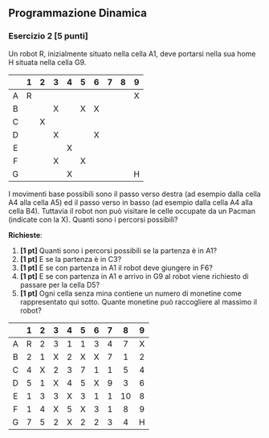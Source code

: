 ## Programmazione Dinamica ##

### Esercizio 2 __\[5 punti\]__ ###

Un robot R, inizialmente situato nella cella A1, deve portarsi nella sua home H situata nella cella G9.

|   | 1 | 2 | 3 | 4 | 5 | 6 | 7 | 8 | 9 |
|:-:|:-:|:-:|:-:|:-:|:-:|:-:|:-:|:-:|:-:|
| A | R |   |   |   |   |   |   |   | X |
| B |   |   | X |   | X | X |   |   |   |
| C |   | X |   |   |   |   |   |   |   |
| D |   |   | X |   |   | X |   |   |   |
| E |   |   |   | X |   |   |   |   |   |
| F |   |   | X |   | X |   |   |   |   |
| G |   |   |   | X |   |   |   |   | H |

I movimenti base possibili sono il passo verso destra (ad esempio dalla cella A4 alla cella A5) ed il passo verso in basso (ad esempio dalla cella A4 alla cella B4). Tuttavia il robot non può visitare le celle occupate da un Pacman (indicate con la X). Quanti sono i percorsi possibili?

__Richieste__:
1. __\[1 pt\]__ Quanti sono i percorsi possibili se la partenza è in A1?
2. __\[1 pt\]__ E se la partenza è in C3?
3. __\[1 pt\]__ E se con partenza in A1 il robot deve giungere in F6?
4. __\[1 pt\]__ E se con partenza in A1 e arrivo in G9 al robot viene richiesto di passare per la cella D5?
5. __\[1 pt\]__ Ogni cella senza mina contiene un numero di monetine come rappresentato qui sotto. Quante monetine può raccogliere al massimo il robot?

|   | 1 | 2 | 3 | 4 | 5 | 6 | 7 | 8 | 9 |
|:-:|:-:|:-:|:-:|:-:|:-:|:-:|:-:|:-:|:-:|
| A | R | 2 | 3 | 1 | 1 | 3 | 4 | 7 | X |
| B | 2 | 1 | X | 2 | X | X | 7 | 1 | 2 |
| C | 4 | X | 2 | 3 | 7 | 1 | 1 | 5 | 4 |
| D | 5 | 1 | X | 4 | 5 | X | 9 | 3 | 6 |
| E | 1 | 3 | 3 | X | 3 | 1 | 1 | 10| 8 |
| F | 1 | 4 | X | 5 | X | 3 | 1 | 8 | 9 |
| G | 7 | 5 | 2 | X | 2 | 2 | 3 | 4 | H |
